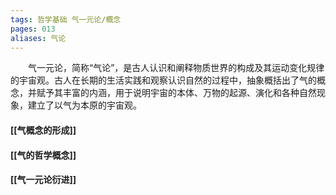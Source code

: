 ```yaml
---
tags: 哲学基础 气一元论/概念
pages: 013
aliases: 气论
---
```

&emsp;&emsp;气一元论，简称“气论”，是古人认识和阐释物质世界的构成及其运动变化规律的宇宙观。古人在长期的生活实践和观察认识自然的过程中，抽象概括出了气的概念，并赋予其丰富的内涵，用于说明宇宙的本体、万物的起源、演化和各种自然现象，建立了以气为本原的宇宙观。

#### [[气概念的形成]]
#### [[气的哲学概念]]
#### [[气一元论衍进]]